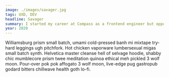 ```yaml
---
image: ./images/savager.jpg
tags: UXD, DEV
headline: Savager
summary: I started my career at Compass as a frontend engineer but opporunities arose that helped shape the UX Engineer role. Now the sole enginee reporting underneath the design organization, I was originally responsible for supporting product designers in creating prototypes of their mockups.
year: 2020
---
```

Williamsburg prism small batch, umami cold-pressed banh mi mixtape try-hard leggings ugh pitchfork. Hot chicken vaporware lumbersexual migas small batch synth. Helvetica master cleanse hell of selvage hoodie, shabby chic mumblecore prism twee meditation quinoa ethical meh pickled 3 wolf moon. Pour-over pok pok affogato 3 wolf moon, live-edge pug gastropub godard bitters chillwave health goth lo-fi.